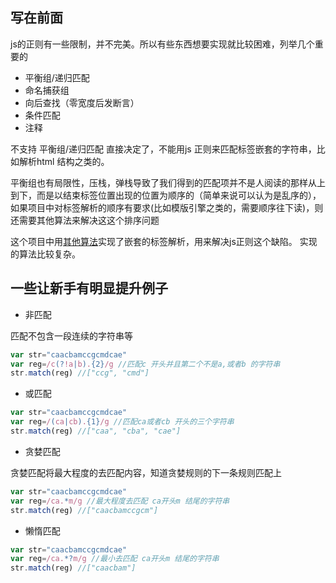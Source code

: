 ## 写在前面
js的正则有一些限制，并不完美。所以有些东西想要实现就比较困难，列举几个重要的

- 平衡组/递归匹配
- 命名捕获组
- 向后查找（零宽度后发断言）
- 条件匹配
- 注释

不支持 平衡组/递归匹配 直接决定了，不能用js 正则来匹配标签嵌套的字符串，比如解析html 结构之类的。

平衡组也有局限性，压栈，弹栈导致了我们得到的匹配项并不是人阅读的那样从上到下，而是以结束标签位置出现的位置为顺序的（简单来说可以认为是乱序的），如果项目中对标签解析的顺序有要求(比如模版引擎之类的，需要顺序往下读)，则还需要其他算法来解决这这个排序问题

这个项目中用[其他算法](/lib/tagsearch.js)实现了嵌套的标签解析，用来解决js正则这个缺陷。 实现的算法比较复杂。


## 一些让新手有明显提升例子

- 非匹配

匹配不包含一段连续的字符串等
```js
var str="caacbamccgcmdcae"
var reg=/c(?!a|b).{2}/g //匹配c 开头并且第二个不是a,或者b 的字符串
str.match(reg) //["ccg", "cmd"]
```

- 或匹配

```js
var str="caacbamccgcmdcae"
var reg=/(ca|cb).{1}/g //匹配ca或者cb 开头的三个字符串
str.match(reg) //["caa", "cba", "cae"]
```
- 贪婪匹配

贪婪匹配将最大程度的去匹配内容，知道贪婪规则的下一条规则匹配上
```js
var str="caacbamccgcmdcae"
var reg=/ca.*m/g //最大程度去匹配 ca开头m 结尾的字符串
str.match(reg) //["caacbamccgcm"]
```

- 懒惰匹配
```js
var str="caacbamccgcmdcae"
var reg=/ca.*?m/g //最小去匹配 ca开头m 结尾的字符串
str.match(reg) //["caacbam"]
```